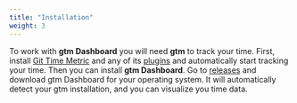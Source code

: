 ```yaml
---
title: "Installation"
weight: 3
---
```


To work with **gtm Dashboard** you will need **gtm** to track your time.
First, install [Git Time Metric](https://github.com/git-time-metric/gtm) and any of its [plugins](https://github.com/git-time-metric/gtm#install-a-plugin-for-your-editor) and automatically start tracking your time.
Then you can install **gtm Dashboard**.
Go to [releases](https://github.com/acuarica/gtm-web/releases) and download gtm Dashboard for your operating system.
It will automatically detect your gtm installation, and you can visualize you time data.
